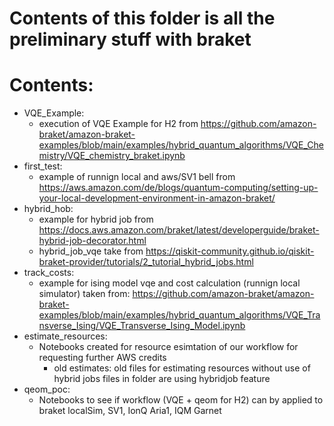 # Contents of this folder is all the preliminary stuff with braket

# Contents:
- VQE_Example:
  - execution of VQE Example for H2 from https://github.com/amazon-braket/amazon-braket-examples/blob/main/examples/hybrid_quantum_algorithms/VQE_Chemistry/VQE_chemistry_braket.ipynb
- first_test:
  - example of runnign local and aws/SV1 bell from https://aws.amazon.com/de/blogs/quantum-computing/setting-up-your-local-development-environment-in-amazon-braket/
- hybrid_hob:
  - example for hybrid job from https://docs.aws.amazon.com/braket/latest/developerguide/braket-hybrid-job-decorator.html
  - hybrid_job_vqe take from https://qiskit-community.github.io/qiskit-braket-provider/tutorials/2_tutorial_hybrid_jobs.html
- track_costs:
  - example for ising model vqe and cost calculation (runnign local simulator) taken from: https://github.com/amazon-braket/amazon-braket-examples/blob/main/examples/hybrid_quantum_algorithms/VQE_Transverse_Ising/VQE_Transverse_Ising_Model.ipynb
- estimate_resources:
  - Notebooks created for resource esimtation of our workflow for requesting further AWS credits
    - old estimates: old files for estimating resources without use of hybrid jobs
    files in folder are using hybridjob feature
- qeom_poc:
  - Notebooks to see if workflow (VQE + qeom for H2) can by applied to braket localSim, SV1, IonQ Aria1, IQM Garnet
